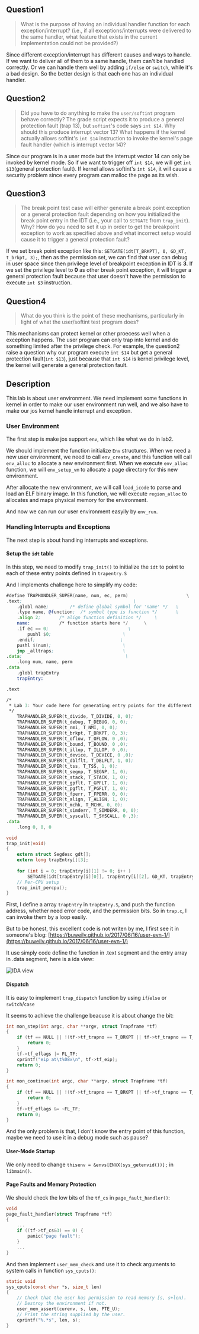 ## Question1

> What is the purpose of having an individual handler function for each exception/interrupt? (i.e., if all exceptions/interrupts were delivered to the same handler, what feature that exists in the current implementation could not be provided?)

Since different exception/interrupt has different causes and ways to handle. If we want to deliver all of them to a same handle, them can't be handled correctly. Or we can handle them well by adding `if/else` or `switch`, while it's a bad design. So the better design is that each one has an individual handler.

## Question2

> Did you have to do anything to make the `user/softint` program behave correctly? The grade script expects it to produce a general protection fault (trap 13), but `softint`'s code says `int $14`. Why should this produce interrupt vector 13? What happens if the kernel actually allows softint's `int $14` instruction to invoke the kernel's page fault handler (which is interrupt vector 14)?

Since our program is in a user mode but the interrupt vector 14 can only be invoked by kernel mode. So if we want to trigger off `int $14`, we will get `int $13`(general protection fault). If kernel allows softint's `int $14`, it will cause a security problem since every program can malloc the page as its wish.

## Question3

> The break point test case will either generate a break point exception or a general protection fault depending on how you initialized the break point entry in the IDT (i.e., your call to `SETGATE` from `trap_init`). Why? How do you need to set it up in order to get the breakpoint exception to work as specified above and what incorrect setup would cause it to trigger a general protection fault?

If we set break point exception like this: `SETGATE(idt[T_BRKPT], 0, GD_KT, t_brkpt, 3);`, then as the permission set, we can find that user can debug in user space since then privilege level of breakpoint exception in IDT is **3**. If we set the privilege level to **0** as other break point exception, it will trigger a general protection fault because that user doesn't have the permission to execute `int $3` instruction.

## Question4

> What do you think is the point of these mechanisms, particularly in light of what the user/softint test program does?

This mechanisms can protect kernel or other proecess well when a exception happens. The user program can only trap into kernel and do something limited after the privilege check. For example, the question2 raise a question why our program execute `int $14` but get a general protection fault(`int $13`), just because that `int $14` is kernel privilege level, the kernel will generate a general protection fault.

## Description 

This lab is about user environment. We need implement some functions in kernel in order to make our user environment run well, and we also have to make our jos kernel handle interrupt and exception.

### User Environment

The first step is make jos support `env`, which like what we do in lab2.

We should implement the function initialize `Env` structures. When we need a new user environment, we need to call `env_create`, and this function will call `env_alloc` to allocate a new environment first. When we execute `env_alloc` function, we will `env_setup_vm` to allocate a page directory for this new environment.

After allocate the new environment, we will call `load_icode` to parse and load an ELF binary image. In this function, we will execute `region_alloc` to allocates and maps physical memory for the environment.

And now we can run our user environment easyily by `env_run`.

### Handling Interrupts and Exceptions

The next step is about handling interrupts and exceptions.

#### Setup the `idt` table

In this step, we need to modify `trap_init()` to initialize the `idt` to point to each of these entry points defined in `trapentry.S`

And I implements challenge here to simplify my code:

```asm
#define TRAPHANDLER_SUPER(name, num, ec, perm)						\
.text;                                          \
	.globl name;		/* define global symbol for 'name' */	\
	.type name, @function;	/* symbol type is function */		\
	.align 2;		/* align function definition */		\
	name:			/* function starts here */		\
    .if ec == 0;                              \
        pushl $0;                           \
    .endif;                                \
	pushl $(num);							\
	jmp _alltraps;                          \
.data;                                       \
    .long num, name, perm
.data 
    .globl trapEntry
    trapEntry:

.text

/*
 * Lab 3: Your code here for generating entry points for the different traps.
 */
	TRAPHANDLER_SUPER(t_divide, T_DIVIDE, 0, 0);
	TRAPHANDLER_SUPER(t_debug, T_DEBUG, 0, 0);
	TRAPHANDLER_SUPER(t_nmi, T_NMI, 0, 0);
	TRAPHANDLER_SUPER(t_brkpt, T_BRKPT, 0, 3);
	TRAPHANDLER_SUPER(t_oflow, T_OFLOW, 0 ,0);
	TRAPHANDLER_SUPER(t_bound, T_BOUND, 0 ,0);
	TRAPHANDLER_SUPER(t_illop, T_ILLOP, 0 ,0);
	TRAPHANDLER_SUPER(t_device, T_DEVICE, 0 ,0);
	TRAPHANDLER_SUPER(t_dblflt, T_DBLFLT, 1, 0);
	TRAPHANDLER_SUPER(t_tss, T_TSS, 1, 0);
	TRAPHANDLER_SUPER(t_segnp, T_SEGNP, 1, 0);
	TRAPHANDLER_SUPER(t_stack, T_STACK, 1, 0);
	TRAPHANDLER_SUPER(t_gpflt, T_GPFLT, 1, 0);
	TRAPHANDLER_SUPER(t_pgflt, T_PGFLT, 1, 0);
	TRAPHANDLER_SUPER(t_fperr, T_FPERR, 0, 0);
	TRAPHANDLER_SUPER(t_align, T_ALIGN, 1, 0);
	TRAPHANDLER_SUPER(t_mchk, T_MCHK, 0, 0);
	TRAPHANDLER_SUPER(t_simderr, T_SIMDERR, 0, 0);
	TRAPHANDLER_SUPER(t_syscall, T_SYSCALL, 0 ,3);
.data
	.long 0, 0, 0
```

```C
void
trap_init(void)
{
	extern struct Segdesc gdt[];
	extern long trapEntry[][3];
	
	for (int i = 0; trapEntry[i][1] != 0; i++ )
		SETGATE(idt[trapEntry[i][0]], trapEntry[i][2], GD_KT, trapEntry[i][1], trapEntry[i][2]);
	// Per-CPU setup 
	trap_init_percpu();
}
```

First, I define a array `trapEntry` in `trapEntry.S`, and push the function address, whether need error code, and the permission bits. So in `trap.c`, I can invoke them by a loop easily.

But to be honest, this excellent code is not writen by me, I first see it in someone's blog: [https://buweilv.github.io/2017/06/16/user-evn-1/](https://buweilv.github.io/2017/06/16/user-evn-1/)

It use simply code define the function in .text segment and the entry array in .data segment, here is a ida view:

![IDA view](./screenshots/ida.png)

#### Dispatch

It is easy to implement `trap_dispatch` function by using `if`/`else` or `switch`/`case` 

It seems to achieve the challenge beacuse it is about change the bit:

```C
int mon_step(int argc, char **argv, struct Trapframe *tf)
{
	if (tf == NULL || !(tf->tf_trapno == T_BRKPT || tf->tf_trapno == T_DEBUG)) {
        return 0;
	}
    tf->tf_eflags |= FL_TF;
	cprintf("eip at\t%08x\n", tf->tf_eip);
    return 0;
}

int mon_continue(int argc, char **argv, struct Trapframe *tf)
{
	if (tf == NULL || !(tf->tf_trapno == T_BRKPT || tf->tf_trapno == T_DEBUG)) {
        return 0;   
	}
    tf->tf_eflags &= ~FL_TF;
	return 0;
}
```

And the only problem is that, I don't know the entry point of this function, maybe we need to use it in a debug mode such as pause?

#### User-Mode Startup

We only need to change `thisenv = &envs[ENVX(sys_getenvid())];` in `libmain()`.

#### Page Faults and Memory Protection

We should check the low bits of the `tf_cs` in `page_fault_handler()`:

```C
void
page_fault_handler(struct Trapframe *tf)
{
	...
	if ((tf->tf_cs&3) == 0) {
    	panic("page fault");
  	}
    ...
}
```

And then implement `user_mem_check` and use it to check arguments to system calls in function `sys_cputs()`:

```C
static void
sys_cputs(const char *s, size_t len)
{
	// Check that the user has permission to read memory [s, s+len).
	// Destroy the environment if not.
	user_mem_assert(curenv, s, len, PTE_U);
	// Print the string supplied by the user.
	cprintf("%.*s", len, s);
}
```